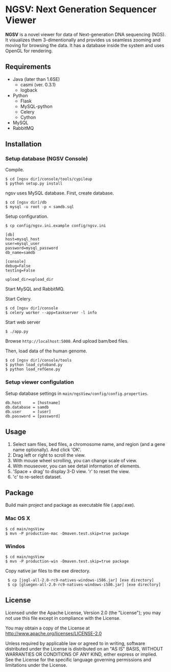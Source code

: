 # NGSV: Next Generation Sequencer Viewer

__NGSV__ is a novel viewer for data of Next-generation DNA sequencing (NGS).
It visualizes them 3-dimentionally and provides us seamless zooming and moving for browsing the data.
It has a database inside the system and uses OpenGL for rendering.

## Requirements

* Java (later than 1.6SE)
    * casmi (ver. 0.3.1)
    * logback
* Python
    * Flask
    * MySQL-python
    * Celery
    * Cython
* MySQL
* RabbitMQ

## Installation

### Setup database (NGSV Console)

Compile.

```
$ cd [ngsv dir]/console/tools/cypileup
$ python setup.py install
```

ngsv uses MySQL database.
First, create database.

```
$ cd [ngsv dir]/db
$ mysql -u root -p < samdb.sql
```

Setup configuration.

```
$ cp config/ngsv.ini.example config/ngsv.ini
```

```
[db]
host=mysql_host
user=mysql_user
password=mysql_password
db_name=samdb

[console]
debug=False
testing=False

upload_dir=upload_dir
```

Start MySQL and RabbitMQ.

Start Celery.

```
$ cd [ngsv dir]/console
$ celery worker --app=taskserver -l info
```

Start web server

```
$ ./app.py
```

Browse `http://localhost:5000`. And upload bam/bed files.

Then, load data of the human genome.

```
$ cd [ngsv dir]/console/tools
$ python load_cytoband.py
$ python load_refGene.py
```

### Setup viewer configulation

Setup database settings in `main/ngsView/config/config.properties`.

```
db.host     = [hostname]
db.database = samdb
db.user     = [user]
db.password = [password]
```
    
## Usage

1. Select sam files, bed files, a chromosome name, and region (and a gene name optionally). And click 'OK'.
2. Drag left or right to scroll the view.
3. With mouse wheel scrolling, you can change scale of view.
4. With mouseover, you can see detail information of elements.
5. 'Space + drag' to display 3-D view. 'r' to reset the view.
6. 'c' to re-select dataset.

## Package

Build main project and package as executable file (.app/.exe).

### Mac OS X

    $ cd main/ngsView
    $ mvn -P production-mac -Dmaven.test.skip=true package
    
### Windos

    $ cd main/ngsView
    $ mvn -P production-win -Dmaven.test.skip=true package
    
 Copy native jar files to the exe directory.
 
     $ cp [jogl-all-2.0-rc9-natives-windows-i586.jar] [exe directory]
     $ cp [gluegen-all-2.0-rc9-natives-windows-i586.jar] [exe directory]
    
## License

Licensed under the Apache License, Version 2.0 (the "License"); you may not use this file except in compliance with the License.

You may obtain a copy of the License at http://www.apache.org/licenses/LICENSE-2.0

Unless required by applicable law or agreed to in writing, software distributed under the License is distributed on an "AS IS" BASIS, WITHOUT WARRANTIES OR CONDITIONS OF ANY KIND, either express or implied.
See the License for the specific language governing permissions and limitations under the License.